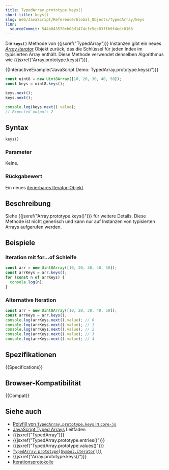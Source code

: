 ```yaml
---
title: TypedArray.prototype.keys()
short-title: keys()
slug: Web/JavaScript/Reference/Global_Objects/TypedArray/keys
l10n:
  sourceCommit: 544b843570cb08d1474cfc5ec03ffb9f4edc0166
---
```


Die **`keys()`** Methode von {{jsxref("TypedArray")}} Instanzen gibt ein neues _[Array Iterator](/de/docs/Web/JavaScript/Reference/Global_Objects/Iterator)_ Objekt zurück, das die Schlüssel für jeden Index im typisierten Array enthält. Diese Methode verwendet denselben Algorithmus wie {{jsxref("Array.prototype.keys()")}}.

{{InteractiveExample("JavaScript Demo: TypedArray.prototype.keys()")}}

```js interactive-example
const uint8 = new Uint8Array([10, 20, 30, 40, 50]);
const keys = uint8.keys();

keys.next();
keys.next();

console.log(keys.next().value);
// Expected output: 2
```

## Syntax

```js-nolint
keys()
```

### Parameter

Keine.

### Rückgabewert

Ein neues [iterierbares Iterator-Objekt](/de/docs/Web/JavaScript/Reference/Global_Objects/Iterator).

## Beschreibung

Siehe {{jsxref("Array.prototype.keys()")}} für weitere Details. Diese Methode ist nicht generisch und kann nur auf Instanzen von typisierten Arrays aufgerufen werden.

## Beispiele

### Iteration mit for...of Schleife

```js
const arr = new Uint8Array([10, 20, 30, 40, 50]);
const arrKeys = arr.keys();
for (const n of arrKeys) {
  console.log(n);
}
```

### Alternative Iteration

```js
const arr = new Uint8Array([10, 20, 30, 40, 50]);
const arrKeys = arr.keys();
console.log(arrKeys.next().value); // 0
console.log(arrKeys.next().value); // 1
console.log(arrKeys.next().value); // 2
console.log(arrKeys.next().value); // 3
console.log(arrKeys.next().value); // 4
```

## Spezifikationen

{{Specifications}}

## Browser-Kompatibilität

{{Compat}}

## Siehe auch

- [Polyfill von `TypedArray.prototype.keys` in `core-js`](https://github.com/zloirock/core-js#ecmascript-typed-arrays)
- [JavaScript Typed Arrays](/de/docs/Web/JavaScript/Guide/Typed_arrays) Leitfaden
- {{jsxref("TypedArray")}}
- {{jsxref("TypedArray.prototype.entries()")}}
- {{jsxref("TypedArray.prototype.values()")}}
- [`TypedArray.prototype[Symbol.iterator]()`](/de/docs/Web/JavaScript/Reference/Global_Objects/TypedArray/Symbol.iterator)
- {{jsxref("Array.prototype.keys()")}}
- [Iterationsprotokolle](/de/docs/Web/JavaScript/Reference/Iteration_protocols)
